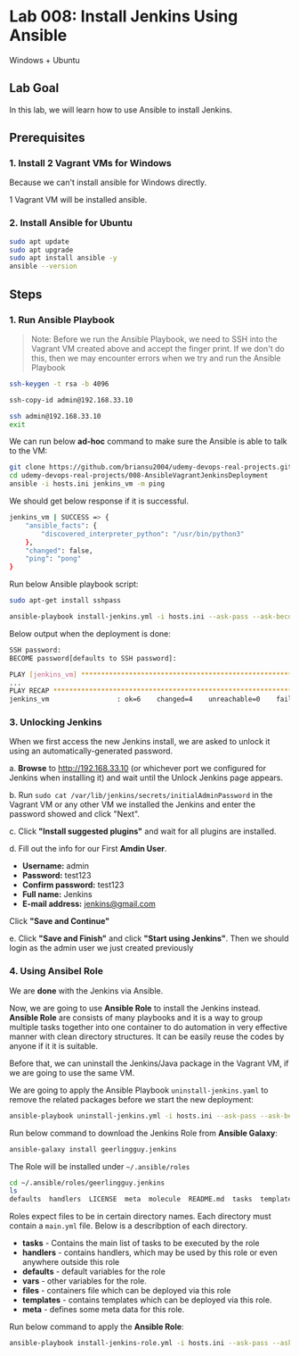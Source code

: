 # Lab 008: Install Jenkins Using Ansible

Windows + Ubuntu

<!--
Still have the same issue.

Solutions:

1. Try again at home

2. Wait for tomorrow

Last Sunday also had same experience!

3. make sure jenkins is available for the command `apt search jenkins`!

Maybe Sunday they are doing some updates!

```bash
vagrant@vagrant:~$ sudo apt-get install jenkins
Reading package lists... Done
Building dependency tree       
Reading state information... Done
Package jenkins is not available, but is referred to by another package.
This may mean that the package is missing, has been obsoleted, or
is only available from another source

E: Package 'jenkins' has no installation candidate

vagrant@vagrant:~$ apt search jenkins | grep jenkins

WARNING: apt does not have a stable CLI interface. Use with caution in scripts.

jenkins-debian-glue/focal,focal 0.20.1 all
jenkins-debian-glue-buildenv/focal,focal 0.20.1 all
jenkins-job-builder/focal,focal 3.2.0-1 all
jenkins-job-builder-doc/focal,focal 3.2.0-1 all
libjenkins-htmlunit-core-js-java/focal,focal 2.6-hudson-1-1fakesync1 all
libjenkins-json-java/focal,focal 2.4-jenkins-3-5 all
libjenkins-json-java-doc/focal,focal 2.4-jenkins-3-5 all
  Documentation for libjenkins-json-java
libjenkins-trilead-ssh2-java/focal,focal 217-jenkins-8-1 all
libjenkins-trilead-ssh2-java-doc/focal,focal 217-jenkins-8-1 all
  Documentation for libjenkins-trilead-ssh2-java
python-jenkins-doc/focal,focal 0.4.16-1 all
python3-jenkins/focal,focal 0.4.16-1 all
python3-jenkins-job-builder/focal,focal 3.2.0-1 all
python3-jenkinsapi/focal,focal 0.3.11-1ubuntu1 all
```

Btw <https://pkg.origin.jenkins.io/debian-stable/> has the official information.
-->

<!--
Issues:

Can't use a Windows system for the Ansible control node.

Install 2 Vagrant VMs in Windows?
-->

## Lab Goal

In this lab, we will learn how to use Ansible to install Jenkins.

## Prerequisites

### 1. Install 2 Vagrant VMs for Windows

Because we can't install ansible for Windows directly.

1 Vagrant VM will be installed ansible.

### 2. Install Ansible for Ubuntu

```bash
sudo apt update
sudo apt upgrade
sudo apt install ansible -y
ansible --version
```

<!--
```bash
vagrant@vagrant:~$ ansible --version

ansible 2.9.6
  config file = /etc/ansible/ansible.cfg
  configured module search path = ['/home/vagrant/.ansible/plugins/modules', '/usr/share/ansible/plugins/modules']
  ansible python module location = /usr/lib/python3/dist-packages/ansible
  executable location = /usr/bin/ansible
  python version = 3.8.10 (default, Mar 13 2023, 10:26:41) [GCC 9.4.0]
```
-->

## Steps

### 1. Run Ansible Playbook

> Note: Before we run the Ansible Playbook, we need to SSH into the Vagrant VM created above and accept the finger print. If we don't do this, then we may encounter errors when we try and run the Ansible Playbook

```bash
ssh-keygen -t rsa -b 4096

ssh-copy-id admin@192.168.33.10

ssh admin@192.168.33.10 
exit
```

<!--
```bash
DevOps 🚀 devbox % ssh-copy-id admin@192.168.33.10
/usr/bin/ssh-copy-id: INFO: Source of key(s) to be installed: "/Users/x239757/.ssh/id_rsa.pub"
/usr/bin/ssh-copy-id: INFO: attempting to log in with the new key(s), to filter out any that are already installed
/usr/bin/ssh-copy-id: INFO: 1 key(s) remain to be installed -- if you are prompted now it is to install the new keys
admin@192.168.33.10's password: 
Permission denied, please try again.
admin@192.168.33.10's password: 

Number of key(s) added:        1

Now try logging into the machine, with:   "ssh 'admin@192.168.33.10'"
and check to make sure that only the key(s) you wanted were added.

DevOps 🚀 devbox % ssh admin@192.168.33.10 
Welcome to Ubuntu 20.04.6 LTS (GNU/Linux 5.4.0-42-generic x86_64)

 * Documentation:  https://help.ubuntu.com
 * Management:     https://landscape.canonical.com
 * Support:        https://ubuntu.com/advantage
New release '22.04.2 LTS' available.
Run 'do-release-upgrade' to upgrade to it.

Last login: Sun Apr  2 15:29:13 2023 from 192.168.33.1
$ exit
Connection to 192.168.33.10 closed.
DevOps 🚀 devbox % 
```
-->

We can run below **ad-hoc** command to make sure the Ansible is able to talk to the VM:

```bash
git clone https://github.com/briansu2004/udemy-devops-real-projects.git
cd udemy-devops-real-projects/008-AnsibleVagrantJenkinsDeployment
ansible -i hosts.ini jenkins_vm -m ping 
```

<!--
> Note: If we are using other VM instead of Vagrant, we need to update the IP in `hosts.ini`
-->

We should get below response if it is successful.

```bash
jenkins_vm | SUCCESS => {
    "ansible_facts": {
        "discovered_interpreter_python": "/usr/bin/python3"
    },
    "changed": false,
    "ping": "pong"
}
```

Run below Ansible playbook script:

```bash
sudo apt-get install sshpass

ansible-playbook install-jenkins.yml -i hosts.ini --ask-pass --ask-become-pass
```

<!--
> Note: The password is stored in `Vagrantfile` for `admin` user if we are using Vagrant as VM. The default is `admin123`. We should see below output if the installation is successful.
-->

Below output when the deployment is done:

```bash
SSH password: 
BECOME password[defaults to SSH password]: 

PLAY [jenkins_vm] **************************************************************************************
...
PLAY RECAP *********************************************************************************************
jenkins_vm                 : ok=6    changed=4    unreachable=0    failed=0    skipped=0    rescued=0    ignored=0  
```

<!--
`dpkg --get-selections | grep jenkins`

Before -

```bash
vagrant@vagrant:~$ dpkg --get-selections | grep jenkins
jenkins                                         deinstall
```

After -

```bash
vagrant@vagrant:~$ dpkg --get-selections | grep jenkins
jenkins                                         install
```
-->

### 3. Unlocking Jenkins

When we first access the new Jenkins install, we are asked to unlock it using an automatically-generated password.

a. **Browse** to <http://192.168.33.10> (or whichever port we configured for Jenkins when installing it) and wait until the Unlock Jenkins page appears.

b. Run `sudo cat /var/lib/jenkins/secrets/initialAdminPassword` in the Vagrant VM or any other VM we installed the Jenkins and enter the password showed and click "Next".

c. Click **"Install suggested plugins"** and wait for all plugins are installed.

d. Fill out the info for our First **Amdin User**.

- **Username:** admin
- **Password:** test123  
- **Confirm password:** test123
- **Full name:** Jenkins
- **E-mail address:** jenkins@gmail.com

Click **"Save and Continue"**

e. Click **"Save and Finish"** and click **"Start using Jenkins"**. Then we should login as the admin user we just created previously

### 4. Using Ansibel Role

We are **done** with the Jenkins via Ansible.

Now, we are going to use **Ansible Role** to install the Jenkins instead. **Ansible Role** are consists of many playbooks and it is a way to group multiple tasks together into one container to do automation in very effective manner with clean directory structures. It can be easily reuse the codes by anyone if it it is suitable.

Before that, we can uninstall the Jenkins/Java package in the Vagrant VM, if we are going to use the same VM.

We are going to apply the Ansible Playbook `uninstall-jenkins.yaml` to remove the related packages before we start the new deployment:

```bash
ansible-playbook uninstall-jenkins.yml -i hosts.ini --ask-pass --ask-become-pass
```

Run below command to download the Jenkins Role from **Ansible Galaxy**:

```bash
ansible-galaxy install geerlingguy.jenkins
```

The Role will be installed under `~/.ansible/roles`

```bash
cd ~/.ansible/roles/geerlingguy.jenkins
ls
defaults  handlers  LICENSE  meta  molecule  README.md  tasks  templates  tests  vars
```

Roles expect files to be in certain directory names. Each directory must contain a `main.yml` file. Below is a describption of each directory.

- **tasks** - Contains the main list of tasks to be executed by the role
- **handlers** - contains handlers, which may be used by this role or even anywhere outside this role
- **defaults** - default variables for the role
- **vars** - other variables for the role.
- **files** - containers file which can be deployed via this role
- **templates** - contains templates which can be deployed via this role.
- **meta** - defines some meta data for this role.

Run below command to apply the **Ansible Role**:

```bash
ansible-playbook install-jenkins-role.yml -i hosts.ini --ask-pass --ask-become-pass
```
